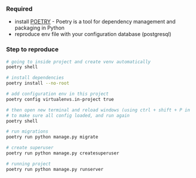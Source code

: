 ### Required
- install [POETRY](https://python-poetry.org/docs/#installation) - Poetry is a tool for dependency management and packaging in Python
- reproduce env file with your configuration database (postgresql)

### Step to reproduce
```bash
# going to inside project and create venv automatically
poetry shell

# install dependencies
poetry install --no-root

# add configuration env in this project
poetry config virtualenvs.in-project true

# then open new terminal and reload windows (using ctrl + shift + P in vscode)
# to make sure all config loaded, and run again
poetry shell

# run migrations
poetry run python manage.py migrate

# create superuser
poetry run python manage.py createsuperuser

# running project
poetry run python manage.py runserver
```
